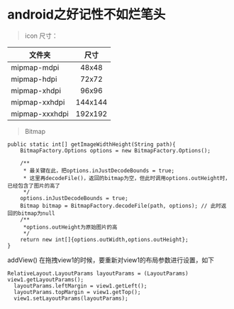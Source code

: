 # android之好记性不如烂笔头

> icon 尺寸：

文件夹              |   尺寸
------              |:------:
mipmap-mdpi         |48x48
mipmap-hdpi         |72x72
mipmap-xhdpi        |96x96
mipmap-xxhdpi       |144x144
mipmap-xxxhdpi      |192x192

> Bitmap

```
public static int[] getImageWidthHeight(String path){
    BitmapFactory.Options options = new BitmapFactory.Options();

    /**
     * 最关键在此，把options.inJustDecodeBounds = true;
     * 这里再decodeFile()，返回的bitmap为空，但此时调用options.outHeight时，已经包含了图片的高了
     */
    options.inJustDecodeBounds = true;
    Bitmap bitmap = BitmapFactory.decodeFile(path, options); // 此时返回的bitmap为null
    /**
     *options.outHeight为原始图片的高
     */
    return new int[]{options.outWidth,options.outHeight};
}
```

addView()
在拖拽view1的时候，要重新对view1的布局参数进行设置，如下
```
RelativeLayout.LayoutParams layoutParams = (LayoutParams) view1.getLayoutParams();
  layoutParams.leftMargin = view1.getLeft();
  layoutParams.topMargin = view1.getTop();
  view1.setLayoutParams(layoutParams);
```

